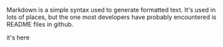 Markdown is a simple syntax used to generate formatted text. It's used in lots of places, but the one most developers have probably encountered is README files in github.

it's here
